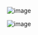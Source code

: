 ![image](https://github.com/user-attachments/assets/73c62b4b-23f9-4c70-a835-717a6c8d66d4)

![image](https://github.com/user-attachments/assets/e47e95ef-f5c2-4b0b-9f3e-b5cdb610de66)
